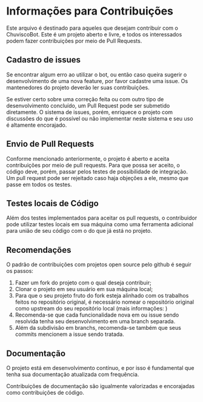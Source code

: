 # Informações para Contribuições

Este arquivo é destinado para aqueles que desejam contribuir com o ChuviscoBot. Este é um projeto aberto e livre, e todos os interessados podem fazer contribuições por meio de Pull Requests.

## Cadastro de issues

Se encontrar algum erro ao utilizar o bot, ou então caso queira sugerir o desenvolvimento de uma nova feature, por favor cadastre uma issue. Os mantenedores do projeto deverão ler suas contribuições. 

Se estiver certo sobre uma correção feita ou com outro tipo de desenvolvimento concluído, um Pull Request pode ser submetido diretamente. O sistema de issues, porém, enriquece o projeto com discussões do que é possível ou não implementar neste sistema e seu uso é altamente encorajado.

## Envio de Pull Requests

Conforme mencionado anteriormente, o projeto é aberto e aceita contribuições por meio de pull requests. Para que possa ser aceito, o código deve, porém, passar pelos testes de possibilidade de integração. Um pull request pode ser rejeitado caso haja objeções a ele, mesmo que passe em todos os testes.

## Testes locais de Código

Além dos testes implementados para aceitar os pull requests, o contribuidor pode utilizar testes locais em sua máquina como uma ferramenta adicional para união de seu código com o do que já está no projeto.

## Recomendações

O padrão de contribuições com projetos open source pelo github é seguir os passos:

1) Fazer um fork do projeto com o qual deseja contribuir;
2) Clonar o projeto em seu usuário em sua máquina local;
3) Para que o seu projeto fruto do fork esteja alinhado com os trabalhos feitos no repositório original, é necessário nomear o repositório original como upstream do seu repositório local (mais informações: )
4) Recomenda-se que cada funcionalidade nova em ou issue sendo resolvida tenha seu desenvolvimento em uma branch separada. 
5) Além da subdivisão em branchs, recomenda-se também que seus commits mencionem a issue sendo tratada.

## Documentação

O projeto está em desenvolvimento contínuo, e por isso é fundamental que tenha sua documentação atualizada com frequência. 

Contribuições de documentação são igualmente valorizadas e encorajadas como contribuições de código. 
